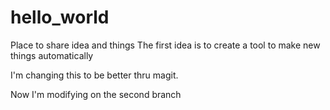 # hello_world
Place to share idea and things
The first idea is to create a tool to make new things automatically

I'm changing this to be better thru magit.

Now I'm modifying on the second branch
